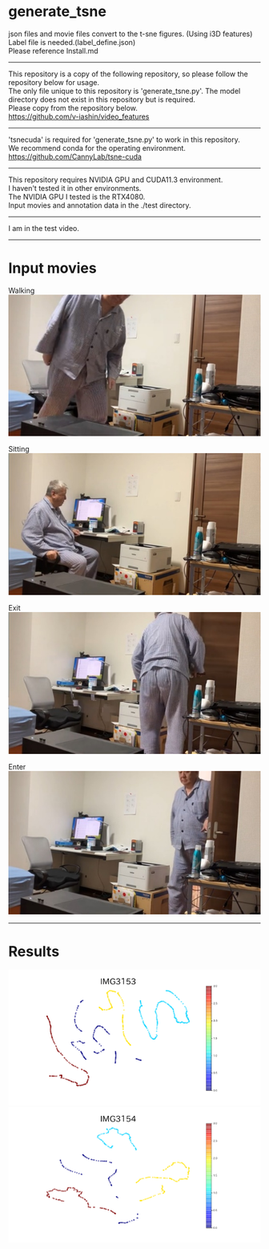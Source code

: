 # generate_tsne
json files and movie files convert to the t-sne figures.  (Using i3D features)  
Label file is needed.(label_define.json)  
Please reference Install.md  
***    
This repository is a copy of the following repository, so please follow the repository below for usage.  
The only file unique to this repository is 'generate_tsne.py'.
The model directory does not exist in this repository but is required.  
Please copy from the repository below.  
https://github.com/v-iashin/video_features  
***
'tsnecuda' is required for 'generate_tsne.py' to work in this repository.  
We recommend conda for the operating environment.  
https://github.com/CannyLab/tsne-cuda  
***  
This repository requires NVIDIA GPU and CUDA11.3 environment.   
I haven't tested it in other environments.  
The NVIDIA GPU I tested is the RTX4080.  
Input movies and annotation data in the ./test directory.  
***   
I am in the test video.  

***  
# Input movies  
Walking  
![](media/image1.jpeg)

Sitting  
![](media/image2.jpeg)




Exit  
![](media/image3.jpeg)

Enter  
![](media/image4.jpeg)

***  
# Results  
![](media/image5.png) ![](media/image6.png)










